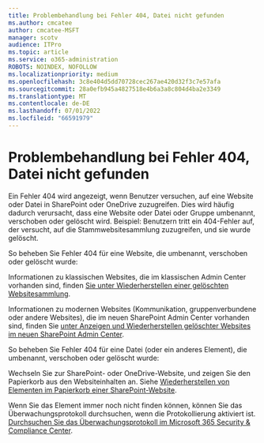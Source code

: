 ```yaml
---
title: Problembehandlung bei Fehler 404, Datei nicht gefunden
ms.author: cmcatee
author: cmcatee-MSFT
manager: scotv
audience: ITPro
ms.topic: article
ms.service: o365-administration
ROBOTS: NOINDEX, NOFOLLOW
ms.localizationpriority: medium
ms.openlocfilehash: 3c8e404d5dd70728cec267ae420d32f3c7e57afa
ms.sourcegitcommit: 28a0efb945a4827518e4b6a3a8c804d4ba2e3349
ms.translationtype: MT
ms.contentlocale: de-DE
ms.lasthandoff: 07/01/2022
ms.locfileid: "66591979"
---
```

# <a name="troubleshoot-error-404-file-not-found"></a>Problembehandlung bei Fehler 404, Datei nicht gefunden

Ein Fehler 404 wird angezeigt, wenn Benutzer versuchen, auf eine Website oder Datei in SharePoint oder OneDrive zuzugreifen. Dies wird häufig dadurch verursacht, dass eine Website oder Datei oder Gruppe umbenannt, verschoben oder gelöscht wird. Beispiel: Benutzern tritt ein 404-Fehler auf, der versucht, auf die Stammwebsitesammlung zuzugreifen, und sie wurde gelöscht.

So beheben Sie Fehler 404 für eine Website, die umbenannt, verschoben oder gelöscht wurde:

Informationen zu klassischen Websites, die im klassischen Admin Center vorhanden sind, finden [Sie unter Wiederherstellen einer gelöschten Websitesammlung](https://docs.microsoft.com/sharepoint/restore-deleted-site-collection).

Informationen zu modernen Websites (Kommunikation, gruppenverbundene oder andere Websites), die im neuen SharePoint Admin Center vorhanden sind, finden Sie [unter Anzeigen und Wiederherstellen gelöschter Websites im neuen SharePoint Admin Center](https://docs.microsoft.com/sharepoint/restore-deleted-site-collection).

So beheben Sie Fehler 404 für eine Datei (oder ein anderes Element), die umbenannt, verschoben oder gelöscht wurde:

Wechseln Sie zur SharePoint- oder OneDrive-Website, und zeigen Sie den Papierkorb aus den Websiteinhalten an. Siehe [Wiederherstellen von Elementen im Papierkorb einer SharePoint-Website](https://support.microsoft.com/office/restore-items-in-the-recycle-bin-that-were-deleted-from-sharepoint-or-teams-6df466b6-55f2-4898-8d6e-c0dff851a0be?ui=en-us&rs=en-us&ad=us#ID0EAADAAA=Online).

Wenn Sie das Element immer noch nicht finden können, können Sie das Überwachungsprotokoll durchsuchen, wenn die Protokollierung aktiviert ist. [Durchsuchen Sie das Überwachungsprotokoll im Microsoft 365 Security & Compliance Center](https://docs.microsoft.com/microsoft-365/compliance/search-the-audit-log-in-security-and-compliance).
